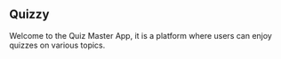 <h2>Quizzy</h2>

<p>Welcome to the Quiz Master App, it is a platform where users can enjoy quizzes on various topics.</p>
